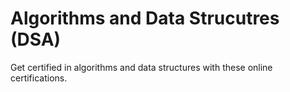 # Algorithms and Data Strucutres (DSA)

Get certified in algorithms and data structures with these online certifications.